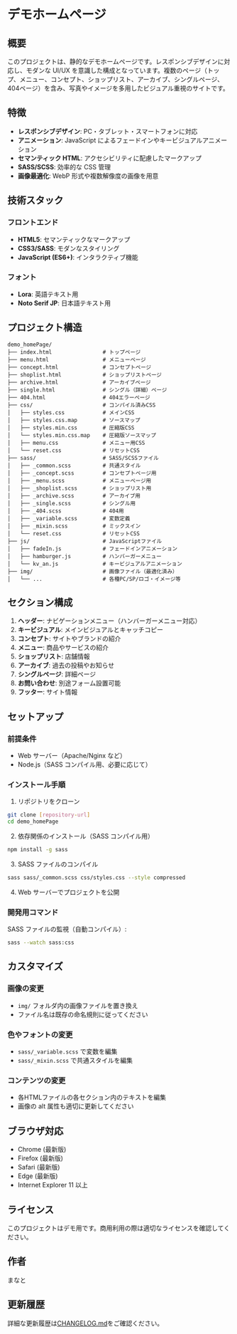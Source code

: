 # デモホームページ

## 概要

このプロジェクトは、静的なデモホームページです。レスポンシブデザインに対応し、モダンな UI/UX を意識した構成となっています。複数のページ（トップ、メニュー、コンセプト、ショップリスト、アーカイブ、シングルページ、404ページ）を含み、写真やイメージを多用したビジュアル重視のサイトです。

## 特徴

- **レスポンシブデザイン**: PC・タブレット・スマートフォンに対応
- **アニメーション**: JavaScript によるフェードインやキービジュアルアニメーション
- **セマンティック HTML**: アクセシビリティに配慮したマークアップ
- **SASS/SCSS**: 効率的な CSS 管理
- **画像最適化**: WebP 形式や複数解像度の画像を用意

## 技術スタック

### フロントエンド

- **HTML5**: セマンティックなマークアップ
- **CSS3/SASS**: モダンなスタイリング
- **JavaScript (ES6+)**: インタラクティブ機能

### フォント

- **Lora**: 英語テキスト用
- **Noto Serif JP**: 日本語テキスト用

## プロジェクト構造

```
demo_homePage/
├── index.html                # トップページ
├── menu.html                 # メニューページ
├── concept.html              # コンセプトページ
├── shoplist.html             # ショップリストページ
├── archive.html              # アーカイブページ
├── single.html               # シングル（詳細）ページ
├── 404.html                  # 404エラーページ
├── css/                      # コンパイル済みCSS
│   ├── styles.css            # メインCSS
│   ├── styles.css.map        # ソースマップ
│   ├── styles.min.css        # 圧縮版CSS
│   └── styles.min.css.map    # 圧縮版ソースマップ
│   ├── menu.css              # メニュー用CSS
│   └── reset.css             # リセットCSS
├── sass/                     # SASS/SCSSファイル
│   ├── _common.scss          # 共通スタイル
│   ├── _concept.scss         # コンセプトページ用
│   ├── _menu.scss            # メニューページ用
│   ├── _shoplist.scss        # ショップリスト用
│   ├── _archive.scss         # アーカイブ用
│   ├── _single.scss          # シングル用
│   ├── _404.scss             # 404用
│   ├── _variable.scss        # 変数定義
│   ├── _mixin.scss           # ミックスイン
│   └── reset.css             # リセットCSS
├── js/                       # JavaScriptファイル
│   ├── fadeIn.js             # フェードインアニメーション
│   ├── hamburger.js          # ハンバーガーメニュー
│   └── kv_an.js              # キービジュアルアニメーション
├── img/                      # 画像ファイル（最適化済み）
│   └── ...                   # 各種PC/SP/ロゴ・イメージ等
```

## セクション構成

1. **ヘッダー**: ナビゲーションメニュー（ハンバーガーメニュー対応）
2. **キービジュアル**: メインビジュアルとキャッチコピー
3. **コンセプト**: サイトやブランドの紹介
4. **メニュー**: 商品やサービスの紹介
5. **ショップリスト**: 店舗情報
6. **アーカイブ**: 過去の投稿やお知らせ
7. **シングルページ**: 詳細ページ
8. **お問い合わせ**: 別途フォーム設置可能
9. **フッター**: サイト情報

## セットアップ

### 前提条件

- Web サーバー（Apache/Nginx など）
- Node.js（SASS コンパイル用、必要に応じて）

### インストール手順

1. リポジトリをクローン

```bash
git clone [repository-url]
cd demo_homePage
```

2. 依存関係のインストール（SASS コンパイル用）

```bash
npm install -g sass
```

3. SASS ファイルのコンパイル

```bash
sass sass/_common.scss css/styles.css --style compressed
```

4. Web サーバーでプロジェクトを公開

### 開発用コマンド

SASS ファイルの監視（自動コンパイル）:

```bash
sass --watch sass:css
```

## カスタマイズ

### 画像の変更

- `img/` フォルダ内の画像ファイルを置き換え
- ファイル名は既存の命名規則に従ってください

### 色やフォントの変更

- `sass/_variable.scss` で変数を編集
- `sass/_mixin.scss` で共通スタイルを編集

### コンテンツの変更

- 各HTMLファイルの各セクション内のテキストを編集
- 画像の alt 属性も適切に更新してください

## ブラウザ対応

- Chrome (最新版)
- Firefox (最新版)
- Safari (最新版)
- Edge (最新版)
- Internet Explorer 11 以上

## ライセンス

このプロジェクトはデモ用です。商用利用の際は適切なライセンスを確認してください。

## 作者

まなと

## 更新履歴

詳細な更新履歴は[CHANGELOG.md](./CHANGELOG.md)をご確認ください。

